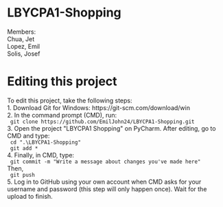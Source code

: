 # LBYCPA1-Shopping
Members: <br>
  Chua, Jet <br>
  Lopez, Emil <br>
  Solis, Josef <br>
 
<h1>Editing this project</h1>
  To edit this project, take the following steps: <br>
  1. Download Git for Windows: https://git-scm.com/download/win <br>
  2. In the command prompt (CMD), run: <br>
  <code> git clone https://github.com/EmilJohn24/LBYCPA1-Shopping.git  </code>
  <br>
  3. Open the project "LBYCPA1 Shopping" on PyCharm. After editing, go to CMD and type:
  <br>
  <code> cd ".\LBYCPA1-Shopping" </code> <br>
  <code> git add * </code> <br>
  4. Finally, in CMD, type: <br>
  <code> git commit -m "Write a message about changes you've made here" </code>
  <br>
  Then, <br>
  <code> git push </code>  <br>
  5. Log in to GitHub using your own account when CMD asks for your username and password (this step will only happen once). Wait for the upload to finish.
  
  
